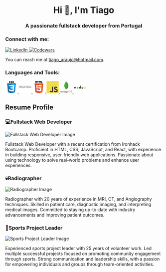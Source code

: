 <h1 align="center">Hi 👋, I'm Tiago</h1>
<h3 align="center">A passionate fullstack developer from Portugal</h3>

<h3 align="left">Connect with me:</h3>
<p align="left">
  <a href="https://linkedin.com/in/tiagofaraujo" target="_blank">
    <img src="https://raw.githubusercontent.com/rahuldkjain/github-profile-readme-generator/master/src/images/icons/Social/linked-in-alt.svg" alt="LinkedIn" height="30" width="40"/>
  </a>
 <a href="https://www.codewars.com/users/tiagofaraujo" target="_blank">
    <img src="https://docs.codewars.com/logo.svg" alt="Codewars" height="30" width="40"/>
  </a>
<p>You can reach me at <a href="mailto:tiago_araujo@hotmail.com">tiago_araujo@hotmail.com</a>.</p>
</p>

<h3 align="left">Languages and Tools:</h3>
<p align="left">
  <a href="https://www.w3schools.com/css/" target="_blank" rel="noreferrer">
    <img src="https://raw.githubusercontent.com/devicons/devicon/master/icons/css3/css3-original-wordmark.svg" alt="CSS3" width="40" height="40"/>
  </a>
  <a href="https://expressjs.com" target="_blank" rel="noreferrer">
    <img src="https://raw.githubusercontent.com/devicons/devicon/master/icons/express/express-original-wordmark.svg" alt="Express.js" width="40" height="40"/>
  </a>
  <a href="https://www.w3.org/html/" target="_blank" rel="noreferrer">
    <img src="https://raw.githubusercontent.com/devicons/devicon/master/icons/html5/html5-original-wordmark.svg" alt="HTML5" width="40" height="40"/>
  </a>
  <a href="https://developer.mozilla.org/en-US/docs/Web/JavaScript" target="_blank" rel="noreferrer">
    <img src="https://raw.githubusercontent.com/devicons/devicon/master/icons/javascript/javascript-original.svg" alt="JavaScript" width="40" height="40"/>
  </a>
  <a href="https://www.mongodb.com/" target="_blank" rel="noreferrer">
    <img src="https://raw.githubusercontent.com/devicons/devicon/master/icons/mongodb/mongodb-original-wordmark.svg" alt="MongoDB" width="40" height="40"/>
  </a>
  <a href="https://nodejs.org" target="_blank" rel="noreferrer">
    <img src="https://raw.githubusercontent.com/devicons/devicon/master/icons/nodejs/nodejs-original-wordmark.svg" alt="Node.js" width="40" height="40"/>
  </a>
</p>

<div>       
  <h2>Resume Profile</h2>
    <h3>💻Fullstack Web Developer</h3>
    <img src="https://media.licdn.com/dms/image/D4D22AQERsbyN7E9O-A/feedshare-shrink_2048_1536/0/1683038647129?e=1694649600&v=beta&t=Ivz70Ha6QfIxVzztbaMmq1apmbGD5u49eNWOIan2Ff4" alt="Fullstack Web Developer Image" height="200" width="400"/>
    <p>
      Fullstack Web Developer with a recent certification from Ironhack Bootcamp. Proficient in HTML, CSS, JavaScript, and React, with experience in building responsive, user-friendly web applications. Passionate about using technology to solve real-world problems and enhance user experiences.
    </p>
       </div>
  <div>
    <h3>💀Radiographer</h3>
    <img src="https://media.licdn.com/dms/image/C5622AQFi4Uz-Kq2kGQ/feedshare-shrink_1280/0/1592525103608?e=1694649600&v=beta&t=M_xFlmtUJ-KcVMs83qYzYBWuMooHmGzlFKcFI5EALtc" alt="Radiographer Image" height="200" width="400"/>
    <p>
      Radiographer with 20 years of experience in MRI, CT, and Angiography techniques. Skilled in patient care, diagnostic imaging, and interpreting medical images. Committed to staying up-to-date with industry advancements and improving patient outcomes.
    </p>
  </div>
    <div>
    <div>
    <h3>🏃Sports Project Leader</h3>
    <img src="https://media-cdn.tripadvisor.com/media/photo-s/18/dd/ed/3d/trail-world-championships.jpg" alt="Sports Project Leader Image" height="200" width="400"/>
    <p>
      Experienced sports project leader with 25 years of volunteer work. Led multiple successful projects focused on promoting community engagement through sports. Strong communication and leadership skills, with a passion for empowering individuals and groups through team-oriented activities.
    </p>
  </div>
</div>

